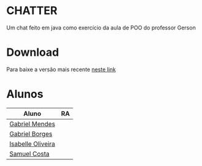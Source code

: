 # CHATTER 
Um chat feito em java como exercício da aula de POO do professor Gerson

# Download
Para baixe a versão mais recente [neste link](https://github.com/gfborges/chatter/releases)

# Alunos
|Aluno | RA |
|---|---|
|[Gabriel Mendes](https://github.com/gmendess)||
|[Gabriel Borges](https://github.com/gfborges)||
|[Isabelle Oliveira](https://github.com/isabellefo)||
|[Samuel Costa](https://github.com/scsoliveira)||


